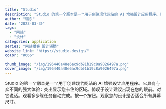 ```yaml
---
title: "Studio"
description: "Studio 的第一个版本是一个用于创建现代网站的 AI 增强设计应用程序。它具有与众不同的强大体验：突出显示您卡住的区"
author: "瑞东"
date: "2023-03-30"
tags:
  - "网站"
  - "设计"
categories: application
series: "网站播客 设计辅助"
website_link: "https://studio.design/"
color: "#666"

thumb_image: "/img/196440a48e6ac9db91b19c8a9026497a.png"
cover_image: "/img/196440a48e6ac9db91b19c8a9026497a.png"
---
```


Studio 的第一个版本是一个用于创建现代网站的 AI 增强设计应用程序。它具有与众不同的强大体验：突出显示您卡住的区域。惊叹于设计建议出现在您的眼前。对它说话。观看多步骤任务自动完成。按一个按钮。观察您的设计是否适合所有屏幕尺寸。